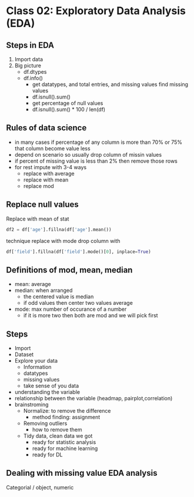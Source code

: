 # Class 02: Exploratory Data Analysis (EDA)

## Steps in EDA

1. Import data
2. Big picture
    - df.dtypes
    - df.info()
        - get datatypes, and total entries, and missing values
        find missing values
        - df.isnull().sum()
        - get percentage of null values
        - df.isnull().sum() * 100 / len(df)

## Rules of data science

- in many cases if percentage of any column is more than 70% or 75% that column become value less
- depend on scenario so usually drop column of missin values
- if percent of missing value is less than 2% then remove those rows
- for rest impute with 3-4 ways
  - replace with average
  - replace with mean
  - replace mod

## Replace null values

Replace with mean of stat

```python
df2 = df['age'].fillna(df['age'].mean())
```

technique replace with mode
drop column with

```python
df['field'].fillna(df['field'].mode()[0], inplace=True)
```

## Definitions of mod, mean, median

- mean: average
- median: when arranged
  - the centered value is median
  - if odd values then center two values average
- mode: max number of occurance of a number
  - if it is more two then both are mod and we will pick first

## Steps

- Import
- Dataset
- Explore your data
  - Information
  - datatypes
  - missing values
  - take sense of you data
- understanding the variable
- relationship between the variable (headmap, pairplot,correlation)
- brainstroming
  - Normalize: to remove the difference
    - method finding: assignment
  - Removing outliers
    - how to remove them
  - Tidy data, clean data we got
    - ready for statistic analysis
    - ready for machine learning
    - ready for DL

## Dealing with missing value EDA analysis

Categorial / object, numeric
